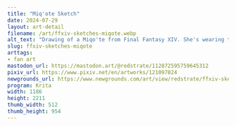 ```yaml
---
title: "Miq'ote Sketch"
date: 2024-07-29
layout: art-detail
filename: /art/ffxiv-sketches-miqote.webp
alt_text: "Drawing of a Miqo'te from Final Fantasy XIV. She's wearing the racial starting gear, which is a tank top (with belts of course), a short skith and some thigh high boots. She's really excited(?) and posing high in the air."
slug: ffxiv-sketches-miqote
arttags:
- fan art
mastodon_url: https://mastodon.art/@redstrate/112872595759645312
pixiv_url: https://www.pixiv.net/en/artworks/121097824
newgrounds_url: https://www.newgrounds.com/art/view/redstrate/ffxiv-sketches
program: Krita
width: 1186
height: 2211
thumb_width: 512
thumb_height: 954
---
```


